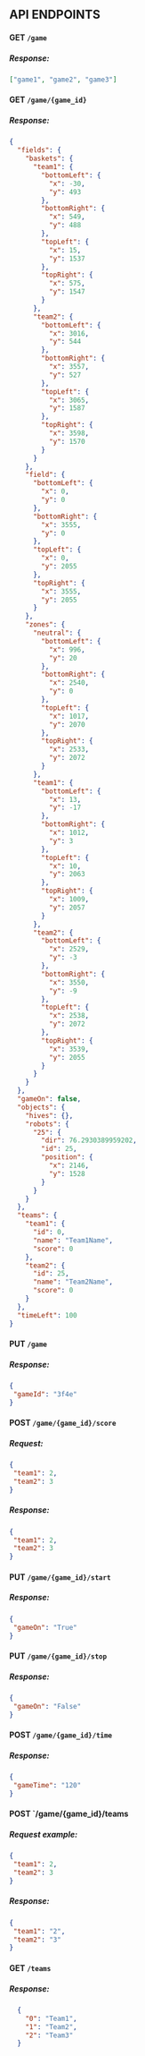 ## API ENDPOINTS

#### GET `/game`

##### Response:
```json
["game1", "game2", "game3"]
```

#### GET `/game/{game_id}`
##### Response:
```json
{
  "fields": {
    "baskets": {
      "team1": {
        "bottomLeft": {
          "x": -30,
          "y": 493
        },
        "bottomRight": {
          "x": 549,
          "y": 488
        },
        "topLeft": {
          "x": 15,
          "y": 1537
        },
        "topRight": {
          "x": 575,
          "y": 1547
        }
      },
      "team2": {
        "bottomLeft": {
          "x": 3016,
          "y": 544
        },
        "bottomRight": {
          "x": 3557,
          "y": 527
        },
        "topLeft": {
          "x": 3065,
          "y": 1587
        },
        "topRight": {
          "x": 3598,
          "y": 1570
        }
      }
    },
    "field": {
      "bottomLeft": {
        "x": 0,
        "y": 0
      },
      "bottomRight": {
        "x": 3555,
        "y": 0
      },
      "topLeft": {
        "x": 0,
        "y": 2055
      },
      "topRight": {
        "x": 3555,
        "y": 2055
      }
    },
    "zones": {
      "neutral": {
        "bottomLeft": {
          "x": 996,
          "y": 20
        },
        "bottomRight": {
          "x": 2540,
          "y": 0
        },
        "topLeft": {
          "x": 1017,
          "y": 2070
        },
        "topRight": {
          "x": 2533,
          "y": 2072
        }
      },
      "team1": {
        "bottomLeft": {
          "x": 13,
          "y": -17
        },
        "bottomRight": {
          "x": 1012,
          "y": 3
        },
        "topLeft": {
          "x": 10,
          "y": 2063
        },
        "topRight": {
          "x": 1009,
          "y": 2057
        }
      },
      "team2": {
        "bottomLeft": {
          "x": 2529,
          "y": -3
        },
        "bottomRight": {
          "x": 3550,
          "y": -9
        },
        "topLeft": {
          "x": 2538,
          "y": 2072
        },
        "topRight": {
          "x": 3539,
          "y": 2055
        }
      }
    }
  },
  "gameOn": false,
  "objects": {
    "hives": {},
    "robots": {
      "25": {
        "dir": 76.2930389959202,
        "id": 25,
        "position": {
          "x": 2146,
          "y": 1528
        }
      }
    }
  },
  "teams": {
    "team1": {
      "id": 0,
      "name": "Team1Name",
      "score": 0
    },
    "team2": {
      "id": 25,
      "name": "Team2Name",
      "score": 0
    }
  },
  "timeLeft": 100
}
```

#### PUT `/game`
##### Response:
```json
{
 "gameId": "3f4e"
}
```

#### POST `/game/{game_id}/score`
##### Request:
```json
{
 "team1": 2,
 "team2": 3
}
```
##### Response:
```json
{
 "team1": 2,
 "team2": 3
}
```

#### PUT `/game/{game_id}/start`
##### Response:
```json
{
 "gameOn": "True"
}
```

#### PUT `/game/{game_id}/stop`
##### Response:
```json
{
 "gameOn": "False"
}
```

#### POST `/game/{game_id}/time`
##### Response:
```json
{
 "gameTime": "120"
}
```

#### POST `/game/{game_id}/teams
##### Request example:
```json
{
 "team1": 2,
 "team2": 3
}
```
##### Response:
```json
{
 "team1": "2",
 "team2": "3"
}
```

#### GET `/teams`
##### Response:
```json
  {
    "0": "Team1",
    "1": "Team2",
    "2": "Team3"
  }
```